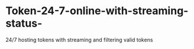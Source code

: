 # Token-24-7-online-with-streaming-status-
24/7 hosting tokens with streaming and filtering valid tokens 
